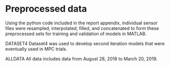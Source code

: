 # Preprocessed data
Using the python code included in the report appendix, individual sensor files were resampled, interpolated, filled, and concatenated to form these preprocessed sets for training and validation of models in MATLAB.

DATASET4
Dataset4 was used to develop second iteration models that were eventually used in MPC trials.

ALLDATA
All data includes data from August 28, 2018 to March 20, 2019.
